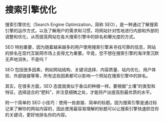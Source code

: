 # 搜索引擎优化

搜索引擎优化（Search Engine Optimization，简称 SEO），是一种通过了解搜索引擎的运作方式，以及了解用户的需求和习惯，将网站针对性地进行内部和外部的调整和优化，从而提高网站在各大搜索引擎中的排名和曝光度的方式。

SEO 特别重要，因为随着越来越多的用户使用搜索引擎来寻找可靠的信息，网站的排名在现代互联网市场上变得尤为重要。毕竟，您不想在搜索引擎的海洋里沉默无声地消失，不是吗？

SEO 包括很多因素，例如网站结构、关键词选择、内容质量、站内优化、用户体验、外部链接等等，所有这些因素都可以影响一个网站在搜索引擎中的排名。

其实，在很多方面，SEO 态度就类似于香瓜的种植一样。要根据“土壤”的类型和特征，选择适合的“肥料”，并注意细微之处，才能将产出提高到最优质的水平。

附一个简单的 SEO 小技巧：使用一些直接、简单的标题。因为搜索引擎是通过标记来了解你的网站内容的，因此使用最容易理解的标题可以让搜索引擎快速抓住你的关键词，更好地排名你的内容。